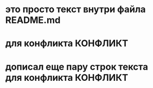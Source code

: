 # это просто текст внутри файла README.md
# для конфликта КОНФЛИКТ
# дописал еще пару строк текста для конфликта КОНФЛИКТ

